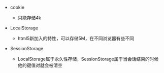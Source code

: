 - cookie

  - 只能存储4k
- LocalStorage

  - html5新加入的特性，可以存储5M，在不同浏览器有些不同
- SessionStorage

  - LocalStorage属于永久性存储，SessionStorage属于当会话结束的时候他的键值对就会被清空

  

